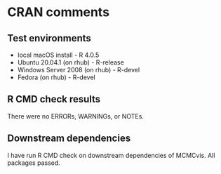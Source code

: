 CRAN comments
====

## Test environments
* local macOS install - R 4.0.5
* Ubuntu 20.04.1 (on rhub) - R-release
* Windows Server 2008 (on rhub) - R-devel
* Fedora (on rhub) - R-devel

## R CMD check results

There were no ERRORs, WARNINGs, or NOTEs.


## Downstream dependencies

I have run R CMD check on downstream dependencies of MCMCvis. All packages passed.
